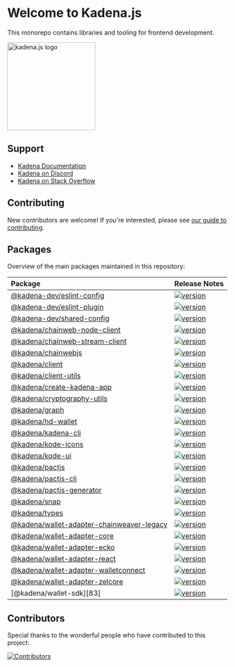 # Welcome to Kadena.js

This monorepo contains libraries and tooling for frontend development.

<picture>
  <source srcset="./common/images/Kadena.JS_logo-white.png" media="(prefers-color-scheme: dark)"/>
  <img src="./common/images/Kadena.JS_logo-black.png" width="200" alt="kadena.js logo" />
</picture>

## Support

- [Kadena Documentation][1]
- [Kadena on Discord][2]
- [Kadena on Stack Overflow][3]

## Contributing

New contributors are welcome! If you're interested, please see [our guide to
contributing][4].

## Packages

Overview of the main packages maintained in this repository:

<!--packageTable start -->

| Package                                         | Release Notes        |
| :---------------------------------------------- | :------------------- |
| [@kadena-dev/eslint-config][5]                  | [![version][7]][6]   |
| [@kadena-dev/eslint-plugin][8]                  | [![version][10]][9]  |
| [@kadena-dev/shared-config][11]                 | [![version][13]][12] |
| [@kadena/chainweb-node-client][14]              | [![version][16]][15] |
| [@kadena/chainweb-stream-client][17]            | [![version][19]][18] |
| [@kadena/chainwebjs][20]                        | [![version][22]][21] |
| [@kadena/client][23]                            | [![version][25]][24] |
| [@kadena/client-utils][26]                      | [![version][28]][27] |
| [@kadena/create-kadena-app][29]                 | [![version][31]][30] |
| [@kadena/cryptography-utils][32]                | [![version][34]][33] |
| [@kadena/graph][35]                             | [![version][37]][36] |
| [@kadena/hd-wallet][38]                         | [![version][40]][39] |
| [@kadena/kadena-cli][41]                        | [![version][43]][42] |
| [@kadena/kode-icons][44]                        | [![version][46]][45] |
| [@kadena/kode-ui][47]                           | [![version][49]][48] |
| [@kadena/pactjs][50]                            | [![version][52]][51] |
| [@kadena/pactjs-cli][53]                        | [![version][55]][54] |
| [@kadena/pactjs-generator][56]                  | [![version][58]][57] |
| [@kadena/snap][59]                              | [![version][61]][60] |
| [@kadena/types][62]                             | [![version][64]][63] |
| [@kadena/wallet-adapter-chainweaver-legacy][65] | [![version][67]][66] |
| [@kadena/wallet-adapter-core][68]               | [![version][70]][69] |
| [@kadena/wallet-adapter-ecko][71]               | [![version][73]][72] |
| [@kadena/wallet-adapter-react][74]              | [![version][76]][75] |
| [@kadena/wallet-adapter-walletconnect][77]      | [![version][79]][78] |
| [@kadena/wallet-adapter-zelcore][80]            | [![version][82]][81] |
| [@kadena/wallet-sdk][83]                        | [![version][85]][84] |

<!--packageTable end -->

## Contributors

Special thanks to the wonderful people who have contributed to this project:

[![Contributors][87]][86]


[1]: https://docs.kadena.io
[2]: https://discord.io/kadena
[3]: https://stackoverflow.com/questions/tagged/kadena
[4]: ./CONTRIBUTING.md
[5]:
  https://github.com/kadena-community/kadena.js/tree/main/packages/tools/eslint-config
[6]: packages/tools/eslint-config/CHANGELOG.md
[7]: https://img.shields.io/npm/v/@kadena-dev/eslint-config.svg
[8]:
  https://github.com/kadena-community/kadena.js/tree/main/packages/tools/eslint-plugin
[9]: packages/tools/eslint-plugin/CHANGELOG.md
[10]: https://img.shields.io/npm/v/@kadena-dev/eslint-plugin.svg
[11]:
  https://github.com/kadena-community/kadena.js/tree/main/packages/tools/shared-config
[12]: packages/tools/shared-config/CHANGELOG.md
[13]: https://img.shields.io/npm/v/@kadena-dev/shared-config.svg
[14]:
  https://github.com/kadena-community/kadena.js/tree/main/packages/libs/chainweb-node-client
[15]: packages/libs/chainweb-node-client/CHANGELOG.md
[16]: https://img.shields.io/npm/v/@kadena/chainweb-node-client.svg
[17]:
  https://github.com/kadena-community/kadena.js/tree/main/packages/libs/chainweb-stream-client
[18]: packages/libs/chainweb-stream-client/CHANGELOG.md
[19]: https://img.shields.io/npm/v/@kadena/chainweb-stream-client.svg
[20]:
  https://github.com/kadena-community/kadena.js/tree/main/packages/libs/chainwebjs
[21]: packages/libs/chainwebjs/CHANGELOG.md
[22]: https://img.shields.io/npm/v/@kadena/chainwebjs.svg
[23]:
  https://github.com/kadena-community/kadena.js/tree/main/packages/libs/client
[24]: packages/libs/client/CHANGELOG.md
[25]: https://img.shields.io/npm/v/@kadena/client.svg
[26]:
  https://github.com/kadena-community/kadena.js/tree/main/packages/libs/client-utils
[27]: packages/libs/client-utils/CHANGELOG.md
[28]: https://img.shields.io/npm/v/@kadena/client-utils.svg
[29]:
  https://github.com/kadena-community/kadena.js/tree/main/packages/tools/create-kadena-app
[30]: packages/tools/create-kadena-app/CHANGELOG.md
[31]: https://img.shields.io/npm/v/@kadena/create-kadena-app.svg
[32]:
  https://github.com/kadena-community/kadena.js/tree/main/packages/libs/cryptography-utils
[33]: packages/libs/cryptography-utils/CHANGELOG.md
[34]: https://img.shields.io/npm/v/@kadena/cryptography-utils.svg
[35]:
  https://github.com/kadena-community/kadena.js/tree/main/packages/apps/graph
[36]: packages/apps/graph/CHANGELOG.md
[37]: https://img.shields.io/npm/v/@kadena/graph.svg
[38]:
  https://github.com/kadena-community/kadena.js/tree/main/packages/libs/hd-wallet
[39]: packages/libs/hd-wallet/CHANGELOG.md
[40]: https://img.shields.io/npm/v/@kadena/hd-wallet.svg
[41]:
  https://github.com/kadena-community/kadena.js/tree/main/packages/tools/kadena-cli
[42]: packages/tools/kadena-cli/CHANGELOG.md
[43]: https://img.shields.io/npm/v/@kadena/kadena-cli.svg
[44]:
  https://github.com/kadena-community/kadena.js/tree/main/packages/libs/kode-icons
[45]: packages/libs/kode-icons/CHANGELOG.md
[46]: https://img.shields.io/npm/v/@kadena/kode-icons.svg
[47]:
  https://github.com/kadena-community/kadena.js/tree/main/packages/libs/kode-ui
[48]: packages/libs/kode-ui/CHANGELOG.md
[49]: https://img.shields.io/npm/v/@kadena/kode-ui.svg
[50]:
  https://github.com/kadena-community/kadena.js/tree/main/packages/libs/pactjs
[51]: packages/libs/pactjs/CHANGELOG.md
[52]: https://img.shields.io/npm/v/@kadena/pactjs.svg
[53]:
  https://github.com/kadena-community/kadena.js/tree/main/packages/tools/pactjs-cli
[54]: packages/tools/pactjs-cli/CHANGELOG.md
[55]: https://img.shields.io/npm/v/@kadena/pactjs-cli.svg
[56]:
  https://github.com/kadena-community/kadena.js/tree/main/packages/libs/pactjs-generator
[57]: packages/libs/pactjs-generator/CHANGELOG.md
[58]: https://img.shields.io/npm/v/@kadena/pactjs-generator.svg
[59]: https://github.com/kadena-community/kadena.js/tree/main/packages/libs/snap
[60]: packages/libs/snap/CHANGELOG.md
[61]: https://img.shields.io/npm/v/@kadena/snap.svg
[62]:
  https://github.com/kadena-community/kadena.js/tree/main/packages/libs/types
[63]: packages/libs/types/CHANGELOG.md
[64]: https://img.shields.io/npm/v/@kadena/types.svg
[65]:
  https://github.com/kadena-community/kadena.js/tree/main/packages/libs/wallet-adapter-chainweaver-legacy
[66]: packages/libs/wallet-adapter-chainweaver-legacy/CHANGELOG.md
[67]: https://img.shields.io/npm/v/@kadena/wallet-adapter-chainweaver-legacy.svg
[68]:
  https://github.com/kadena-community/kadena.js/tree/main/packages/libs/wallet-adapter-core
[69]: packages/libs/wallet-adapter-core/CHANGELOG.md
[70]: https://img.shields.io/npm/v/@kadena/wallet-adapter-core.svg
[71]:
  https://github.com/kadena-community/kadena.js/tree/main/packages/libs/wallet-adapter-ecko
[72]: packages/libs/wallet-adapter-ecko/CHANGELOG.md
[73]: https://img.shields.io/npm/v/@kadena/wallet-adapter-ecko.svg
[74]:
  https://github.com/kadena-community/kadena.js/tree/main/packages/libs/wallet-adapter-react
[75]: packages/libs/wallet-adapter-react/CHANGELOG.md
[76]: https://img.shields.io/npm/v/@kadena/wallet-adapter-react.svg
[77]:
  https://github.com/kadena-community/kadena.js/tree/main/packages/libs/wallet-adapter-walletconnect
[78]: packages/libs/wallet-adapter-walletconnect/CHANGELOG.md
[79]: https://img.shields.io/npm/v/@kadena/wallet-adapter-walletconnect.svg
[80]:
  https://github.com/kadena-community/kadena.js/tree/main/packages/libs/wallet-adapter-zelcore
[81]: packages/libs/wallet-adapter-zelcore/CHANGELOG.md
[82]: https://img.shields.io/npm/v/@kadena/wallet-adapter-zelcore.svg
[84]: packages/libs/wallet-sdk/CHANGELOG.md
[85]: https://img.shields.io/npm/v/@kadena/wallet-sdk.svg
[86]: https://github.com/kadena-community/kadena.js/graphs/contributors
[87]: https://contrib.rocks/image?repo=kadena-community/kadena.js
